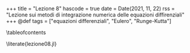 +++
title = "Lezione 8"
hascode = true
date = Date(2021, 11, 22)
rss = "Lezione sui metodi di integrazione numerica delle equazioni diffirenziali"
+++
@def tags = ["equazioni differenziali", "Eulero", "Runge-Kutta"]

\tableofcontents <!-- you can use \toc as well -->

\literate{lezione08.jl}
